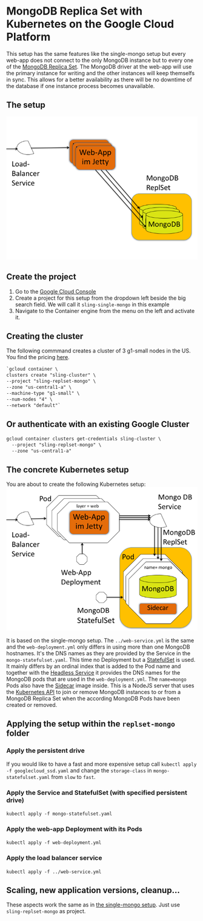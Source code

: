 # MongoDB Replica Set with Kubernetes on the Google Cloud Platform
This setup has the same features like the single-mongo setup but every web-app does not connect to the only MongoDB instance but to every one of the [MongoDB Replica Set](https://docs.mongodb.com/manual/replication/). The MongoDB driver at the web-app will use the primary instance for writing and the other instances will keep themselfs in sync. This allows for a better availability as there will be no downtime of the database if one instance process becomes unavailable.

## The setup
![MongoDB ReplSet instances](../../docu/k8s-example/Folie2.png)
                                 
## Create the project
1. Go to the [Google Cloud Console](https://console.cloud.google.com)
1. Create a project for this setup from the dropdown left beside the big search field. We will call it `sling-single-mongo` in this example
1. Navigate to the Container engine from the menu on the left and activate it.

## Creating the cluster
The following commmand creates a cluster of 3 g1-small nodes in the US. You find the pricing [here](https://cloud.google.com/compute/pricing#predefined_machine_types). 

    `gcloud container \
    clusters create "sling-cluster" \
    --project "sling-replset-mongo" \
    --zone "us-central1-a" \
    --machine-type "g1-small" \
    --num-nodes "4" \
    --network "default"`

## Or authenticate with an existing Google Cluster
    gcloud container clusters get-credentials sling-cluster \
      --project "sling-replset-mongo" \
      --zone "us-central1-a"
  
## The concrete Kubernetes setup
You are about to create the following Kubernetes setup:
![MongoDB ReplSet instances](../../docu/k8s-example/Folie4.png)

It is based on the single-mongo setup. The `../web-service.yml` is the same and the `web-deployment.yml` only differs in using more than one MongoDB hostnames. It's the DNS names as they are provided by the Service in the `mongo-statefulset.yaml`. This time no Deployment but a [StatefulSet](https://kubernetes.io/docs/concepts/workloads/controllers/statefulset/) is used. It mainly differs by an ordinal index that is added to the Pod name and together with the [Headless Service](https://kubernetes.io/docs/concepts/services-networking/service/#headless-services) it provides the DNS names for the MongoDB pods that are used in the `web-deployment.yml`. The `name=mongo` Pods also have the [Sidecar](https://github.com/cvallance/mongo-k8s-sidecar/tree/master/example/StatefulSet) image inside. This is a NodeJS server that uses the [Kubernetes API](https://kubernetes.io/docs/api-reference/v1.5/#statefulset-v1beta1) to join or remove MongoDB instances to or from a MongoDB Replica Set when the according MongoDB Pods have been created or removed.

## Applying the setup within the `replset-mongo` folder
### Apply the persistent drive
If you would like to have a fast and more expensive setup call `kubectl apply -f googlecloud_ssd.yaml` and change the `storage-class` in `mongo-statefulset.yaml` from `slow` to `fast`.

### Apply the Service and StatefulSet (with specified persistent drive)
`kubectl apply -f mongo-statefulset.yaml`

### Apply the web-app Deployment with its Pods
`kubectl apply -f web-deployment.yml`

### Apply the load balancer service
`kubectl apply -f ../web-service.yml`

## Scaling, new application versions, cleanup...
These aspects work the same as in [the single-mongo setup](../single-mongo/README.md#get-public-ip). Just use `sling-replset-mongo` as project.

